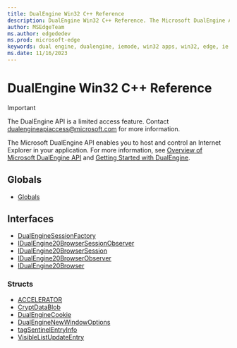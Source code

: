 ```yaml
---
title: DualEngine Win32 C++ Reference
description: DualEngine Win32 C++ Reference. The Microsoft DualEngine API enables you to host and control an Internet Explorer in your application.
author: MSEdgeTeam
ms.author: edgededev
ms.prod: microsoft-edge
keywords: dual engine, dualengine, iemode, win32 apps, win32, edge, ie mode
ms.date: 11/16/2023
---
```

# DualEngine Win32 C++ Reference
> [!IMPORTANT]
> The DualEngine API is a limited access feature. Contact dualengineapiaccess@microsoft.com for more information.

The Microsoft DualEngine API enables you to host and control an Internet Explorer in your application.  For more information, see [Overview of Microsoft DualEngine API](../index.md) and [Getting Started with DualEngine](../get-started.md). 

## Globals

* [Globals](dualengine-idl.md)

## Interfaces

* [DualEngineSessionFactory](dualenginesessionfactory.md)
* [IDualEngine20BrowserSessionObserver](idualengine20browsersessionobserver.md)
* [IDualEngine20BrowserSession](idualengine20browsersession.md)
* [IDualEngine20BrowserObserver](idualengine20browserobserver.md)
* [IDualEngine20Browser](idualengine20browser.md)

### Structs

* [ACCELERATOR](accelerator.md)
* [CryptDataBlob](cryptdatablob.md)
* [DualEngineCookie](dualenginecookie.md)
* [DualEngineNewWindowOptions](dualenginenewwindowoptions.md)
* [tagSentinelEntryInfo](tagsentinelentryinfo.md)
* [VisibleListUpdateEntry](visiblelistupdateentry.md)
